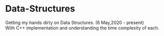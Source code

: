 # Data-Structures
Getting my hands dirty on Data Structures. (6 May,2020 - present) <br>
With C++ implementation and understanding the time complexity of each.
